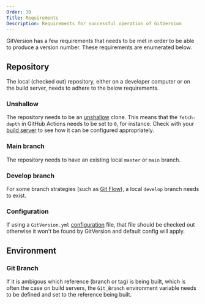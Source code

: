 ```yaml
---
Order: 30
Title: Requirements
Description: Requirements for successful operation of GitVersion
---
```


GitVersion has a few requirements that needs to be met in order to be able to
produce a version number. These requirements are enumerated below.

## Repository

The local (checked out) repository, either on a developer computer or on the
build server, needs to adhere to the below requirements.

### Unshallow

The repository needs to be an [unshallow][git-unshallow] clone. This means
that the `fetch-depth` in GitHub Actions needs to be set to `0`, for instance.
Check with your [build server][build-servers] to see how it can be configured
appropriately.

### Main branch

The repository needs to have an existing local `master` or `main` branch.

### Develop branch

For some branch strategies (such as [Git Flow][gitflow]), a local `develop`
branch needs to exist.

### Configuration

If using a `GitVersion.yml` [configuration][configuration] file, that file
should be checked out otherwise it won't be found by GitVersion and default
config will apply.

## Environment

### Git Branch

If it is ambigous which reference (branch or tag) is being built, which is often
the case on build servers, the `Git_Branch` environment variable needs to be
defined and set to the reference being built.

[git-unshallow]: https://git-scm.com/docs/git-fetch#Documentation/git-fetch.txt---unshallow

[gitflow]: /docs/learn/branching-strategies/gitflow

[build-servers]: /docs/reference/build-servers

[configuration]: /docs/reference/configuration
